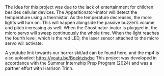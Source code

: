 The idea for this project was due to the lack of entertainment for children besides cellular devices.
The Apparitionator-inator will detect the temperature using a thermistor. As the temperature decreases, the more lights will turn on. This will happen alongside the passive buzzer’s volume and pitch increasing as well. When the Ghostinator-inator is plugged in, the micro servo will sweep continuously the whole time.
When the light reaches the fourth level, which is the red LED, the laser sensor attached to the micro servo will activate.

A youtube link towards our horror skit/ad can be found here, and the mp4 is also uploaded: https://youtu.be/Boektzisdxc
This project was developed in accordance with the Summer Internship Prep Program (2024) and was a partner effort with Harrison Trinh.
